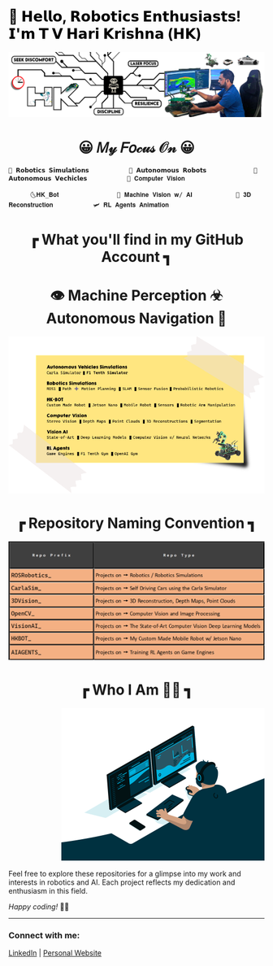 <h1 style="color: black;">🤖 𝗛𝗲𝗹𝗹𝗼, 𝗥𝗼𝗯𝗼𝘁𝗶𝗰𝘀 𝗘𝗻𝘁𝗵𝘂𝘀𝗶𝗮𝘀𝘁𝘀! 𝗜'𝗺 𝗧 𝗩 𝗛𝗮𝗿𝗶 𝗞𝗿𝗶𝘀𝗵𝗻𝗮 (𝗛𝗞)</h1>

![Alt text for your image](LinedIN_Cover_picture_V4_GitHub.png)


<h1 align="center"> 😀 𝑀𝓎 𝐹𝑜𝒸𝓊𝓈 𝒪𝓃 😀 </h1>
                
    🤖 𝗥𝗼𝗯𝗼𝘁𝗶𝗰𝘀 𝗦𝗶𝗺𝘂𝗹𝗮𝘁𝗶𝗼𝗻𝘀           🚆 𝗔𝘂𝘁𝗼𝗻𝗼𝗺𝗼𝘂𝘀 𝗥𝗼𝗯𝗼𝘁𝘀             🚗 𝗔𝘂𝘁𝗼𝗻𝗼𝗺𝗼𝘂𝘀 𝗩𝗲𝗰𝗵𝗶𝗰𝗹𝗲𝘀           🚧 𝐂𝐨𝐦𝐩𝐮𝐭𝐞𝐫 𝐕𝐢𝐬𝐢𝐨𝐧 
    
          🌜𝐇𝐊_𝐁𝐨𝐭                🧠 𝐌𝐚𝐜𝐡𝐢𝐧𝐞 𝐕𝐢𝐬𝐢𝐨𝐧 𝐰/ 𝐀𝐈            🗾 𝟑𝐃 𝐑𝐞𝐜𝐨𝐧𝐬𝐭𝐫𝐮𝐜𝐭𝐢𝐨𝐧           🛩️ 𝐑𝐋 𝐀𝐠𝐞𝐧𝐭𝐬 𝐀𝐧𝐢𝐦𝐚𝐭𝐢𝐨𝐧

<h1 align="center">┏ What you'll find in my GitHub Account ┓</h1>

<h1 align="center"> 👁️ Machine Perception ☣ Autonomous Navigation 🎢</h1>

![Alt text for your image](sticky_v1.png)

<h1 align="center">┏ Repository Naming Convention ┓</h1>

<p align="center">
  <img src="hkhk_table.png" alt="Alt text for your image"/>
</p>

<h1 align="center">┏ Who I Am 👨‍💻 ┓</h1>

<p align="right"><img src="code.gif" alt="Alt text for your image" width="400" /></p>

Feel free to explore these repositories for a glimpse into my work and interests in robotics and AI. Each project reflects my dedication and enthusiasm in this field.

_Happy coding!_ 🚀🤖

---

### Connect with me:

[LinkedIn](#) | [Personal Website](#)
